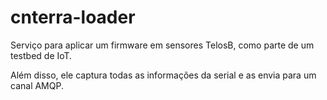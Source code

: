 # cnterra-loader

Serviço para aplicar um firmware em sensores TelosB, como parte de um testbed de IoT.

Além disso, ele captura todas as informações da serial e as envia para um canal AMQP.
